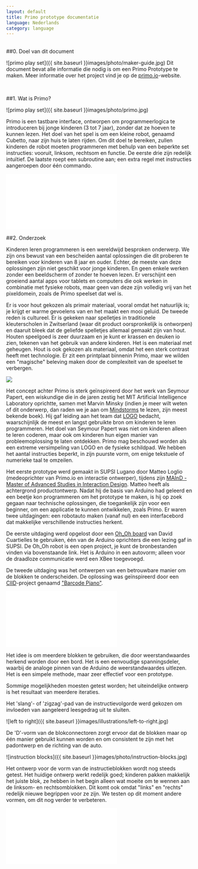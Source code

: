 ```yaml
---
layout: default
title: Primo prototype documentatie
language: Nederlands
category: language
---
```


<br>

<div id="content" markdown="1">
##0. Doel van dit document

![primo play set]({{ site.baseurl }}images/photo/maker-guide.jpg)
Dit document bevat alle informatie die nodig is om een Primo Prototype te maken.
Meer informatie over het project vind je op de [primo.io](http://primo.io)-website.

<br>

##1. Wat is Primo?

![primo play set]({{ site.baseurl }}images/photo/primo.jpg)

Primo is een tastbare interface, ontworpen om programmeerlogica te introduceren bij jonge kinderen (3 tot 7 jaar), zonder dat ze hoeven te kunnen lezen. Het doel van het spel is om een kleine robot, genaamd Cubetto, naar zijn huis te laten rijden. Om dit doel te bereiken, zullen kinderen de  robot moeten programmeren met behulp van een beperkte set instructies: vooruit, linksom, rechtsom en functie. De eerste drie zijn redelijk intuïtief. De laatste roept een subroutine aan; een extra regel met instructies aangeroepen door één commando.

<div class="videoWrapper">
	<iframe src="//player.vimeo.com/video/82620072" frameborder="0" webkitallowfullscreen="true" mozallowfullscreen="true"  allowfullscreen="true">        
    </iframe> 
</div>

##2. Onderzoek

Kinderen leren programmeren is een wereldwijd besproken onderwerp. We zijn ons bewust van een bescheiden aantal oplossingen die dit proberen te bereiken voor kinderen van 8 jaar en ouder. Echter, de meeste van deze oplossingen zijn niet geschikt voor jonge kinderen. En geen enkele werken zonder een beeldscherm of zonder te hoeven lezen. Er verschijnt een groeiend aantal apps voor tablets en computers die ook werken in combinatie met fysieke robots, maar geen van deze zijn volledig vrij van het pixeldomein, zoals de Primo speelset dat wel is.

Er is voor hout gekozen als primair materiaal, vooral omdat het natuurlijk is; je krijgt er warme gevoelens van en het maakt een mooi geluid. De tweede reden is cultureel. Er is gekeken naar spelletjes in traditionele kleuterscholen in Zwitserland (waar dit product oorspronkelijk is ontworpen) en daaruit bleek dat de geliefde spelletjes allemaal gemaakt zijn van hout. Houten speelgoed is zeer duurzaam en je kunt er krassen en deuken io zien, tekenen van het gebruik van andere kinderen. Het is een materiaal met geheugen. Hout is ook gekozen als materiaal, omdat het een sterk contrast heeft met technologie. Er zit een printplaat binnenin Primo, maar we wilden een "magische" beleving maken door de complexiteit van de speelset te verbergen.

<img class="float" src="{{ site.baseurl }}images/photo/logo-turtle.jpg">

Het concept achter Primo is sterk geïnspireerd door het werk van Seymour Papert, een wiskundige die in de jaren zestig het MIT Artificial Intelligence Laboratory oprichtte, samen met Marvin Minsky (indien je meer wilt weten of dit onderwerp, dan raden we je aan om [Mindstorms](http://www.amazon.co.uk/Mindstorms-Children-Computers-Powerful-Ideas/dp/0465046746/ref=sr_1_1?ie=UTF8&qid=1393675158&sr=8-1&keywords=mindstorms+papert) te lezen, zijn meest bekende boek). Hij gaf leiding aan het team dat [LOGO](http://en.wikipedia.org/wiki/Logo_(programming_language)) bedacht, waarschijnlijk de meest en langst gebruikte bron om kinderen te leren programmeren. Het doel van Seymour Papert was niet om kinderen alleen te leren coderen, maar ook om kinderen hun eigen manier van probleemoplossing te laten ontdekken. Primo mag beschouwd worden als een extreme versimpeling van LOGO en de fysieke schildpad. We hebben het aantal instructies beperkt, in zijn puurste vorm, om enige tekstuele of numerieke taal te omzeilen.

Het eerste prototype werd gemaakt in SUPSI Lugano door Matteo Loglio (medeoprichter van Primo.io en interactie ontwerper), tijdens zijn [MAInD - Master of Advanced Studies in Interaction Design](http://www.maind.supsi.ch/). Matteo heeft als achtergrond productontwerp. Nadat hij de basis van Arduino had geleerd en een beetje kon programmeren om het prototype te maken, is hij op zoek gegaan naar technische oplossingen, die toegankelijk zijn voor een beginner, om een applicatie te kunnen ontwikkelen, zoals Primo. Er waren twee uitdagingen: een robotauto maken (vanaf nul) en een interfacebord dat makkelijke verschillende instructies herkent.

De eerste uitdaging werd opgelost door een [Oh_Oh board](http://david.cuartielles.com/w/Maquila2/Ohoh) van David Cuartielles te gebruiken, één van de Arduino oprichters die een lezing gaf in SUPSI. De Oh_Oh robot is een open project, je kunt de bronbestanden vinden via bovenstaande link. Het is Arduino in een autovorm; alleen voor de draadloze communicatie werd een XBee toegevoegd.

De tweede uitdaging was het ontwerpen van een betrouwbare manier om de blokken te onderscheiden. De oplossing was geïnspireerd door een [CIID](http://ciid.dk/)-project genaamd ["Barcode Piano"](http://ciid.dk/education/portfolio/idp11/courses/physical-computing/projects/barcode-piano/). 

<div class="videoWrapper">
	<iframe src="//player.vimeo.com/video/19704918" frameborder="0" webkitallowfullscreen="true" mozallowfullscreen="true"  allowfullscreen="true">    
    </iframe>
</div> 


Het idee is om meerdere blokken te gebruiken, die door weerstandwaardes herkend worden door een bord. Het is een eenvoudige spanningsdeler, waarbij de analoge pinnen van de Arduino de weerstandwaardes uitlezen. Het is een simpele methode, maar zeer effectief voor een prototype.

Sommige mogelijkheden moesten getest worden; het uiteindelijke ontwerp is het resultaat van meerdere iteraties.

Het 'slang'- of 'zigzag'-pad van de instructievolgorde werd gekozen om invloeden van aangeleerd leesgedrag uit te sluiten.

![left to right]({{ site.baseurl }}images/illustrations/left-to-right.jpg)

De 'D'-vorm van de blokconnectoren zorgt ervoor dat de blokken maar op één manier gebruikt kunnen worden en om consistent te zijn met het padontwerp en de richting van de auto.

![instruction blocks]({{ site.baseurl }}images/photo/instruction-blocks.jpg)

Het ontwerp voor de vorm van de instructieblokken wordt nog steeds getest. Het huidige ontwerp werkt redelijk goed; kinderen pakken makkelijk het juiste blok, ze hebben in het begin alleen wat moeite om te wennen aan de linksom- en rechtsomblokken. Dit komt ook omdat "links" en "rechts" redelijk nieuwe begrippen voor ze zijn. We testen op dit moment andere vormen, om dit nog verder te verbeteren.

<div class="videoWrapper">
	<iframe src="//player.vimeo.com/video/50570097" frameborder="0" webkitallowfullscreen="true" mozallowfullscreen="true"  allowfullscreen="true">
        
    </iframe>
</div>

In eerste instantie was de robot een speelgoedauto. Een zeer complexe en tijdrovende vorm om te maken, omdat het een vorm (uitgesneden met een lasercutter) is die laag voor laag aan elkaar geplakt is en daarna meer dan een uur geschuurd moet worden. De auto had ook een andere beperking; het was zeer gericht op jongens. Als 'breinspeelgoed'-maker wilden we discussies en opmerkingen over jongensgericht speelgoed voorkomen. We wilden neutraal blijven en wilden geen speelgoed ontwerpen speciaal voor jongens of meisjes. Daarom hebben we gekozen voor een zeer neutrale vorm, een doos.

Er werd een naam, persoonlijkheid en een glimlach gegeven aan het doosje, zodat het aantrekkelijker werd voor kinderen. De robot heet "Cubetto" (Italiaans voor "kleine kubus"). Het idee is ook om een basismodule te maken van Cubetto, dat later makkelijk uitgebreid en aangepast kan worden in de toekomst.

![cubetto]({{ site.baseurl }}images/photo/cubetto.jpg)

##3. Om te beginnen

###3.1 De basis

Primo bestaat uit drie delen: een interfacebord, Cubetto en een set instructieblokken. Door instructieblokken in het interfacebord te plaatsen, maken kinderen een instructieset (een programma) welke Cubette uitvoert.

Er zijn vier type instructieblokken. Hierdoor moeten 4 verschillende weerstandwaardes gebruikt worden; het liefst met een groot waardeverschil tussen elkaar.

De blokken worden in de gaten van het interfacebord geplaatst, waar de weerstandwaarde wordt herkent. Daarna worden de waardes verwerkt in een tekenreeks welke naar Cubetto worden gestuurd met behulp van twee XBee-modules. Cubette voert deze instructies vervolgens uit, één voor één.

Het brein van het prototype is gemaakt met twee Arduino's, een UNO (een Leonardo of Duemilanove kan ook) voor Cubetto en een Mega voor het interfacebord, waar 16 analoge inputs nodig zijn.

###3.2 Electronica

###Benodige gereedschappen

* Soldeerbout
* Soldeertin
* Draad
* Lijmpistool
* Houtlijm
* Kopertape (5mm breed)

###Materialen (prijzen in Euro)

Cubetto ~ 88 €

* Arduino UNO (of Leonardo) - 20 € : [Arduino Store](http://store.arduino.cc/index.php?main_page=product_info&cPath=11&products_id=195#.UxC5nfTV_bA)
* Arduino Proto Wireless Shield - 14.90 € : [Arduino Store](http://store.arduino.cc/index.php?main_page=product_info&cPath=37_5&products_id=145#.UxC53vTV_bA)
* SN754410 motor driver - 3.90 € : [Arduino Store](http://store.arduino.cc/index.php?main_page=product_info&cPath=6_33&products_id=153#.UxC5-_TV_bB)
* XBee (serie 1 of 2, maakt niet uit welke) : 23.90 € - [Arduino Store](http://store.arduino.cc/index.php?main_page=product_info&cPath=37_38&products_id=292#.UxC6cvTV_bA)
* 2 x SolarBotics wielen : 4.74 € - [Solarbotics Store](https://solarbotics.com/product/gmpw/)
* 2 x SolarBotics Gear Motors GM3 : 8.36 € - [Solarbotics Store](https://solarbotics.com/product/gm3/)
* 2 x ball casters : 5.79 € - [Solarbotics Store](https://solarbotics.com/product/23160/)
* CNY70 x 2 : 1 € - [Mouser](http://uk.mouser.com/ProductDetail/Vishay/CNY70/?qs=%2fha2pyFaduj8YpDhNNtXszq4w32cl%2fAjUjdOwQUvJUM%3d)
* (optioneel) batterijhouder : 4 € - [Solarbotics Store](https://solarbotics.com/product/bholdaa_4_cell/)
* (optioneel) 4 x oplaadbare batterijen

Interfacebord ~ 88 € (puur toeval)

* Arduino Mega 2560 : 39.00 € - [Arduino Store](http://store.arduino.cc/index.php?main_page=product_info&cPath=11&products_id=196#.UxC_gPTV_bA)
* Arduino Proto Wireless Shield : 14.90 - [Arduino Store](http://store.arduino.cc/index.php?main_page=product_info&cPath=37_5&products_id=145#.UxC53vTV_bA)
* XBee (serie 1 of 2, maakt niet uit welke) : 23.90 € - [Arduino Store](http://store.arduino.cc/index.php?main_page=product_info&cPath=37_38&products_id=292#.UxC6cvTV_bA)
* 16 x 5mm rode LED's : 1 € - [Mouser](http://uk.mouser.com/ProductDetail/Lite-On/LTL-4223/?Lite-On/LTL-4223/&qs=sGAEpiMZZMusoohG2hS%252b15J8d1kHl%252bvkJpzS4atZNEA=)
* 16 x 220Ω-weerstand : 0.16 € - [Mouser](http://uk.mouser.com/ProductDetail/Xicon/291-220-RC/?qs=sGAEpiMZZMu61qfTUdNhG%2f1uGo5nxyCVqn6ChOCvUEE%3d)
* 16 x 10KΩ-weerstand : 0.16 € - [Mouser](http://uk.mouser.com/ProductDetail/Xicon/291-10K-RC/?qs=sGAEpiMZZMu61qfTUdNhG6xwTrVwTvbz8PPav3aExs8%3d)
* 1 x knop : 1 € 
* 50 x male headers : 1 € 
* 16 x dubbele male headers : 0.50 € - [Arduino Store](http://store.arduino.cc/index.php?main_page=product_info&cPath=6_32&products_id=294#.UxC_3fTV_bA)
* 50 x female headers : 1 € - [Arduino Store](http://store.arduino.cc/index.php?main_page=product_info&cPath=6_32&products_id=188#.UxDAAfTV_bA)
* 16 x magneten ø 4 h 3 : 3.5 € - [Supermagnete](http://www.supermagnete.ch/eng/S-04-03-N)

Instructie blokken ~ 4 €

* 4 x 4.7KΩ-weerstand : 0.04 € - [Mouser](http://uk.mouser.com/ProductDetail/Xicon/291-47K-RC/?qs=sGAEpiMZZMu61qfTUdNhG%2fbdyz6pU6a%252bvHlD5kaZWgo%3d)
* 4 x 100KΩ-weerstand : 0.04 € - [Mouser](http://uk.mouser.com/ProductDetail/Xicon/291-100K-RC/?qs=sGAEpiMZZMu61qfTUdNhG81NIhcRRUJQxII5Nsctha8%3d)
* 4 x 220Ω-weerstand : 0.04 € - [Mouser](http://uk.mouser.com/ProductDetail/Xicon/291-220-RC/?qs=sGAEpiMZZMu61qfTUdNhG%2f1uGo5nxyCVqn6ChOCvUEE%3d)
* 4 x 10KΩ-weerstand : 0.04 € - [Mouser](http://uk.mouser.com/ProductDetail/Xicon/291-10K-RC/?qs=sGAEpiMZZMu61qfTUdNhG6xwTrVwTvbz8PPav3aExs8%3d)
* 16 magneten ø 4 h 3 : 3.5 € - [Supermagnete](http://www.supermagnete.ch/eng/S-04-03-N)

###3.3 Spanning

Cubetto en (optioneel) het interfacebord worden gevoed door batterijen. Je kunt LiPo- of AA-batterijen gebruiken voor het prototype, die keuze is aan jou. Wij hebben beide gebruikt; LiPo-batterijen zijn erg goed, maar hebben extra benodigheden nodig. Als je vanaf nul begint, raden we AA-batterijen aan. Ze raken wel snel leeg; daarom kun je het beste oplaadbare batterijen gebruiken, zoals NiMh.

###3.4 Ontwerp van het prototype

Het hele product is gemaakt van hout en uitgesneden met behulp van een lasercutter. Er is voornamelijk triplex van 4 mm gebruikt, terwijl voor één laag 1 mm dik hout (vliegtuigtriplex) gebruikt is. Je kunt deze onderdelen laten snijden door een dienst zoals Ponoko of in een FabLab bij je in de buurt. Het eerste prototype werd gemaakt in [FabLab Lugano](http://fablab.supsi.ch/). Het ontwerp werd verder ontwikkeld in [FabLab Torino](http://fablabtorino.org/), waar een deel van het Primo-ontwerpteam nog steeds zit.

Het maken van Cubetto en het interfacebord is een bewerkelijk, maar erg simpel proces. Hun buitenkanten zijn in de basis dozen. De echte complexiteit ligt in de instructieblokken. Deze zijn gemaakt van een dubbele 4mm houten laag met een magneet en een gesoldeerde weerstand binnenin.

##4. Het prototype maken

###[Download de lasercutter-bestanden](files/primo-prototype-laser.zip)

###4.1 Interfacebord

Om het interfacebord te maken heb je twee bestanden nodig: interface-board-4mm.dxf en interface-board-1mm.dxf: het eerst is voor het triplex van 4 mm dik en de tweede voor het triplex van 1 mm dik. De onderdelen zijn genummerd, zodat je ze makkelijk kunt samenvoegen. De nummers zitten in een aparte laag in het bestand, dus je kunt ze makkelijk verwijderen voordat je gaat snijden. We raden je aan om het gat voor de knop aan te passen aan de grootte van de knop die je gaat gebruiken.

Lijm de delen 1 en 2 aan elkaar. Lijm ook de delen 3 en 4 aan elkaar. Je kunt de gaten in de hoeken gebruiken om de delen te positioneren met behulp van boutjes en moertjes terwijl de lijm een nachtje droogt.

Knip daarna 32 stukken kopertape van 70 mm lang per stuk en plak deze in de rechthoekige gaten in het deel (laag 3+4) dat je zojuist gelijmd hebt; aan beide zijden moet minimaal 30 mm zitten.

![copper connectors]({{ site.baseurl }}images/illustrations/board-1.jpg)
![copper connectors]({{ site.baseurl }}images/illustrations/board-2.jpg)

Zodra je klaar bent, kun je de twee delen aan elkaar plakken, 1+2 aan 3+4.

![copper connectors]({{ site.baseurl }}images/illustrations/board-esploso.jpg)

Zodra de lijm droog is, plaats je de magneten in de kleine gaten. Leg de toplaag op de kop en plaats de magneten in de kleine gaten, zorg ervoor dat de polariteit van de magneten allemaal gelijk is, het maakt niet uit of dat noord of zuid is. Lijm de magneten vast met een druppel lijm.

Nu verder met de electronica. Maak twee sporen voor 5V en GND, zoals je hieronder ziet in de afbeelding. Het eerste prototype had geen kopersporen, het had draden (dat kun je ook gebruiken), maar in dit prototype hebben we kopertape gebruikt voor de sporen. Dat scheelt je 100% van de tijd. Het maakt het maken van verbindingen ook makkelijker.

![rails]({{ site.baseurl }}images/illustrations/board-3.jpg)

De volgende stap is het verbinden van één van de connectoren van elk gat aan het GND-spoor. Als je kopertape hebt gebruikt, kun je een extra stukje toevoegen, zodat deze beide uiteinden raakt.

![rails]({{ site.baseurl }}images/illustrations/board-5.jpg)

Nu gaan we de andere connector verbinden aan het 5V-spoort, maar nu met een 10KΩ-weerstand ertussen. Een mooie bijkomstigheid van kopertape is dat het soldeertin makkelijk erop smelt. Deze techniek is gebruikt:

![10k]({{ site.baseurl }}images/photo/diy-docs-1.jpg)

Dit is wat je ongeveer moet hebben als je klaar bent:

![10k scheme]({{ site.baseurl }}images/illustrations/board-6.jpg)

Nu kun je de LED's plaatsen; stop één rode LED in elk van de 16 gaten en zet deze vast m.b.v. het lijmpistool. Zodra de lijm koud is, kun je 'm verbinden. Houd er rekening mee dat LED's polariteit hebben: de lange draad is de anode en de korte de cathode.

![10k]({{ site.baseurl }}images/photo/diy-docs-6.jpg)

Verbind elke cathode aan het GND-spoor met een 220Ω-weerstand ertussen in.

![10k scheme]({{ site.baseurl }}images/illustrations/board-7.jpg)

De lange draad van een LED wordt verbonden aan een digitale I/O-pin van de Arduino Mega; deze pinnen zijn genummerd van 22 t/m 53. De LED's moeten in volgorde aangesloten worden, zodat het makkelijker wordt om ze in de code aan te sturen. In mijn prototype heb ik, bijvoorbeeld, de pinnen 30 t/m 45 gebruikt (er zijn 16 LED's).
Het startpunt is niet belangrijk, zolang je ze maar in de juiste volgorde aansluit. Dit betekent dat, als we, bijvoorbeeld, beginnen met pin 30, de eerste LED aan pin 30 verbonden moet worden, de tweede aan pin 31, de derde aan pin 32, enzovoorts, tot en met LED 16 aan pin 45.

De draden zijn gesoldeerd aan de dubbele male headers, omdat de digitale pinnen van de Arduino Mega in een dubbele lijn zijn gepositioneerd. Op deze manier is het makkelijk om de LED's aan te sluiten en om de Arduino uit het bord te kunnen halen.

![rack]({{ site.baseurl }}images/photo/diy-docs-4.jpg)

Zodra alle LED's zijn gesoldeerd, moeten we onze handgemaakte connector solderen. Deze wordt aangesloten op de analoge pinnen van de Arduino Mega, om de verschillende weerstandwaardes uit te lezen. Net zoals bij de LED's moeten deze in de juiste volgorde worden aangesloten, te beginnen bij A0 voor gat 1 t/m A15 voor gat 16. De draad begint op dezelfde plek als waar we de 10KΩ-weerstand hebben vastgemaakt. Zie deze illustratie:

![analog input board connections]({{ site.baseurl }}images/illustrations/board-8.jpg)

<div class="cf">
<img class="float cf" src="{{ site.baseurl }}images/illustrations/button.jpg">

<p>
Hier heb ik enkele male headers gebruikt, omdat de analoge pinnen op één lijn staan.
	
</p>

<p>
Het laatste om te verbinden is de knop: pak het en soldeer twee draden aan de tegen overelkaar gelegen headers. Plaats de knop dan in het bijbehorende gat vanaf de bovenkant en druk het helemaal naar beneden, totdat het niet verder kan. Draai nu het bord om; er moeten nu twee draden uit de gaten komen. Verbind deze, zoals je in de afbeelding ziet: één direct naar het 5V-spoor, de andere naar het GND-spoor met een 10KΩ-weerstand ertussen. Verbind het dan met een digitale pin van de Arduino vanaf de 'knop'-kant van de weerstand. In dit voorbeeld gebruiken we pin 50.
</p>
</div>

![photo]({{ site.baseurl }}images/photo/diy-docs-5.jpg)

Het bord is nu bijna klaar, we hoeven nu alleen nog maar het Wireless Shield op de Arduino Mega te plaatsen en de headers op de juiste plaats in het bord te steken. Ter herinnering, 30 t/m 45 zijn voor de LED's, A0 t/m A15 voor de blokconnectoren en 50 voor de knop. Gebruik de A0 t/m A5-pinnen voor de eerste 5 connectoren van het Wireless Shield. Vergeet niet om het GND-spoor te verbinden aan de GND-pin en het 5V-spoor aan de 5V-pin.

![rack]({{ site.baseurl }}images/photo/diy-docs-3.jpg)

Nu een beetje afwerking: nadat je deel 12 van het bord hebt geverfd, kun je het vastlijmen aan deel 13 van het bord.

Hetzelfde geldt voor de rode knop: nadat deel 14 is geverfd, bevestig je iets zachts (zoals karton) op deel 2 rondom de knop en dan wat lijm op de knop en, voordat de lijm droog is, bevestig je de rode knop. Zie de afbeeldingen:

![photo]({{ site.baseurl }}images/illustrations/button-mechanics.jpg)

###INSTRUCTIEBLOKKEN

Dit is één van de instructieblokken, in onderdelen:

<img class="float cf" src="{{ site.baseurl }}images/illustrations/instruction-esploso.jpg">

Om de instructieblokken te maken, begin je met het snijden van het hout (m.b.v. een lasercutter). Er zijn twee bestanden nodig: één voor het 4 mm triplex en één voor het 1 mm triplex. De blokken bestaan uit 4 lagen, genummerd 1 t/m 4. Met de onderdelen uit de twee bestanden, kun je precies 16 blokken maken, vier van elk type.

Elk blok heeft een andere weerstand. Dit zijn de weerstanden die gebruikt zijn in het prototype:

VOORUIT: 4.7K Ω<br>
LINKSOM: 10K Ω<br>
RECHTSOM: 220 Ω<br>
FUNCTIE: 100K Ω

Lijm eerst de delen 3 en 4 aan elkaar.

Zodra de lijm droog is, kun je gaan verven. In de afbeelding hieronder zie je welke kleur elk onderdeel moet krijgen:

![image]({{ site.baseurl }}images/illustrations/colors.jpg)

Per blok heb je twee stukken kopertape van 40 mm lang nodig. Steek deze door de gaten van de delen die je net gelijmd hebt en maak hier een strakke ring van.

![photo]({{ site.baseurl }}images/illustrations/instruction-block-guide.jpg)

Daarna plaats je een magneet in het gat. Zorg ervoor dat deze CORRECT GEORIENTEERD is, zodat het blok later 'plakt' in het interfacebord. Als je 'm andersom plaatst, dan wordt deze afgestoten door de andere magneet. Een grappig effect, maar niet wat we willen bereiken.

Fixeer de magneet met een drup lijm en plak daarop de juiste weerstand met de draden op het kopertape.
Soldeer daarna de weerstand aan de beide stukken kopertape. Knip, na het solderen, de extra draadlengte af en lijm deel 2 op de weerstand.

Maak je blok af door de laatste laag, deel nummer 1, erop te lijmen. Herhaal dan dit proces voor elk blok :)

###CUBETTO

Electronica:

Het prototype voor Cubetto kan gemaakt worden met een Arduino UNO of Leonardo, met een Proto Wireless Shield erop. We gebruiken het Proto Shield, omdat er een klein prototypegebied op zit dat breed genoeg is voor de motor driver en de connectoren voor de optische encoders, motoren en stroom.

Cubetto moet 90 graden naar links of recht draaien. Een zeer onnauwkeurige manier om dit te doen is op basis van tijd, zoals "draai 1 seconde naar rechts"; je kunt dan elke keer ongeveer hetzelfde resultaat verwachten. "Ongeveer", omdat het afhankelijk is van vele factoren, zoals de vloer, batterijspanning enz. Ik heb dit probleem opgelost door de draaiafstand van het wiel te detecteren m.b.v. twee CNY70 optische encoders in combinatie met een sticker. De ronde sticker komt aan de binnenkant van het wiel en ziet er ongeveer zo uit:

![photo]({{ site.baseurl }}images/photo/diy-docs-14.jpg)

De sticker is verdeeld in witte en zwarte punten, omdat de CNY70 het verschil kan detecteren tussen de witte en zwarte stukken. De CNY70 heeft een infrarood-LED die continu aan is en een fototransistor die de hoeveelheid infraroodlicht meet. Als zwart materiaal voor het onderdeel staat, wordt er bijna geen licht gereflecteerd, omdat zwart materiaal licht absorbeert. Als het materiaal wit is, dan wordt al het licht gereflecteerd en daarom zal de sensorwaarde heel hoog zijn. Het verschil tussen de waardes wordt gebruikt om de draaiafstand te meten.

![photo]({{ site.baseurl }}images/illustrations/cny70-physycs.jpg)

De motor driver en de connectoren voor de andere onderdelen worden op het prototypinggebied van het Wireless Proto Shield gesoldeerd. Hiervoor kun je male headers gebruiken als connector en female headers voor de andere onderdelen.

![photo]({{ site.baseurl }}images/illustrations/wireless-shield-connections.jpg)

Hier heb ik simpele male headers gebruikt als connector en female headers voor de andere connector.

![photo]({{ site.baseurl }}images/photo/diy-docs-12.jpg)

![photo]({{ site.baseurl }}images/illustrations/wireless-shield-connections-1.jpg)

De SN754410 motor driver heeft 16 pinnen, die als volgt aangesloten moeten worden:

![photo]({{ site.baseurl }}images/illustrations/motor-driver.jpg)

CNY70-schema:

![image]({{ site.baseurl }}images/illustrations/cny70-wiring.jpg)

Ontwerp:

Snij (m.b.v. een lasercutter) eerst alle onderdelen van cubetto.dxf; alle Cubetto-onderdelen komen uit 4 mm dik triplex. Volg deze visuele instructies om de basis te bouwen:

![photo]({{ site.baseurl }}images/illustrations/cubetto-guide.jpg)

Monteer de motoren nog niet, begin met het monteren van de ball casters.

![photo]({{ site.baseurl }}images/illustrations/ball-caster.jpg)

![photo]({{ site.baseurl }}images/photo/diy-docs-9.jpg)

Nu de CNY70. Soldeer de twee tegenover elkaar gelegen headers (diagonaal) (die aan de 5V verbonden moeten worden) en een draad; soldeer daarna twee draden aan de overige twee headers. Soldeer deze drie draden aan een rij van drie female headers. Deze wordt later aangesloten op de headers van het proto shield.

![image]({{ site.baseurl }}images/illustrations/cny70-header.jpg)

De twee CNY70's moeten aan de rand van de grondplaat vastgemaakt worden, met de LED en de fototransistor horizontaal. Je kunt lijm gebruiken om ze vast te maken. 

Op de foto zie je de exacte locatie.

![photo]({{ site.baseurl }}images/photo/diy-docs-11.jpg)

Soldeer draden aan de kleine aansluitingen van de motoren. Je kunt de draden om elkaar draaien om het sterker te maken. Soldeer twee female headers aan het eind, zoals je op de afbeelding ziet:

![image]({{ site.baseurl }}images/illustrations/motor-wiring.jpg)

Print nu de tekening met witte en zwarte punten en plak deze op een stuk karton (of hout, dat is aan jou). Knip de randen bij en maak een gat in het midden, omdat dit onderdeel tussen het wiel en de motor komt. De witte en zwarte punten moeten naar de binnenkant van Cubetto wijzen en de afstand tussen de print en de CNY70 moet tussen de 1 en 3 mm liggen, om ervoor te zorgen dat de CNY70 goed werkt.

![photo]({{ site.baseurl }}images/photo/diy-docs-10.jpg)

Nu kun je de wielen vastmaken aan de motoren. Als je de Solarbotics wielen gebruikt, dan kun de deze vastmaken met de meegeleverde schroef (niet te vast draaien).

Lijm drie van de vier 'muren' van Cubetto, delen 5, 7 en 8. De achterkant laten we los, voor het geval we nog iets moeten aanpssen.

Pak de batterijhouder en soldeer de zwarte en rode draad aan 2 female headers. De headers op het shield gaan naar VIN en GND. Een schakelaar die de rode draad onderbreekt, wordt sterk aangeraden.

![photo]({{ site.baseurl }}images/photo/diy-docs-13.jpg)

Nu kun je de Arduino + Protoshield op de motoren plaatsen, alle headers aansluiten op het shield en je bent klaar met het maken van Cubetto.
</div>

##Arduino

###[Download de Arduino-bestanden](https://github.com/primo-io/arduino-sketches/raw/master/primo-prototype-arduino.zip)

De instructies staan als commentaar in de sketches.
